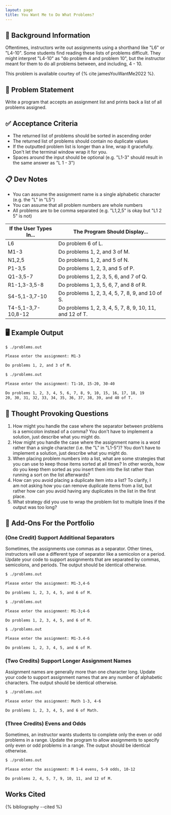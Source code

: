 ```yaml
---
layout: page
title: You Want Me to Do What Problems?
---
```


## 🔖 Background Information

Oftentimes, instructors write out assignments using a shorthand like "L6" or "L4-10". Some students find reading these lists of problems difficult. They might interpret "L4-10" as "do problem 4 and problem 10", but the instructor meant for them to do all problems between, and including, 4 - 10.

This problem is available courtey of {% cite jamesYouWantMe2022 %}.

## 🎯 Problem Statement

Write a program that accepts an assignment list and prints back a list of all problems assigned.

## ✅ Acceptance Criteria

* The returned list of problems should be sorted in ascending order
* The returned list of problems should contain no duplicate values
* If the outputted problem list is longer than a line, wrap it gracefully. Don't let the terminal window wrap it for you.
* Spaces around the input should be optional (e.g. "L1-3" should result in the same answer as "L 1 - 3")

## 📋 Dev Notes

* You can assume the assignment name is a single alphabetic character (e.g. the "L" in "L5")
* You can assume that all problem numbers are whole numbers
* All problems are to be comma separated (e.g. "L1,2,5" is okay but "L1 2 5" is not)

|If the User Types In...|The Program Should Display...|
|---|---|
|L6|Do problem 6 of L.|
|M1-3|Do problems 1, 2, and 3 of M.|
|N1,2,5|Do problems 1, 2, and 5 of N.|
|P1-3,5|Do problems 1, 2, 3, and 5 of P.|
|Q1-3,5-7|Do problems 1, 2, 3, 5, 6, and 7 of Q.|
|R1-1,3-3,5-8|Do problems 1, 3, 5, 6, 7, and 8 of R.|
|S4-5,1-3,7-10|Do problems 1, 2, 3, 4, 5, 7, 8, 9, and 10 of S.|
|T4-5,1-3,7-10,8-12|Do problems 1, 2, 3, 4, 5, 7, 8, 9, 10, 11, and 12 of T.|

## 🖥️ Example Output

```bash
$ ./problems.out

Please enter the assignment: M1-3

Do problems 1, 2, and 3 of M.
```

```bash
$ ./problems.out

Please enter the assignment: T1-10, 15-20, 30-40

Do problems 1, 2, 3, 4, 5, 6, 7, 8, 9, 10, 15, 16, 17, 18, 19
20, 30, 31, 32, 33, 34, 35, 36, 37, 38, 39, and 40 of T.
```

## 📝 Thought Provoking Questions

1. How might you handle the case where the separator between problems is a semicolon instead of a comma? You don't have to implement a solution, just describe what you might do.
2. How might you handle the case where the assignment name is a word rather than a single character (i.e. the "L" in "L1-5")? You don't have to implement a solution, just describe what you might do.
3. When placing problem numbers into a list, what are some strategies that you can use to keep those items sorted at all times? In other words, how do you keep them sorted as you insert them into the list rather than running a sort on the list afterwards?
4. How can you avoid placing a duplicate item into a list? To clarify, I am not asking how you can remove duplicate items from a list, but rather how can you avoid having any duplicates in the list in the first place.
5. What strategy did you use to wrap the problem list to multiple lines if the output was too long?

## 💼 Add-Ons For the Portfolio

### (One Credit) Support Additional Separators

Sometimes, the assignments use commas as a separator. Other times, instructors will use a different type of separator like a semicolon or a period. Update your code to support assignments that are separated by commas, semicolons, and periods. The output should be identical otherwise.

```bash
$ ./problems.out

Please enter the assignment: M1-3,4-6

Do problems 1, 2, 3, 4, 5, and 6 of M.
```

```bash
$ ./problems.out

Please enter the assignment: M1-3;4-6

Do problems 1, 2, 3, 4, 5, and 6 of M.
```

```bash
$ ./problems.out

Please enter the assignment: M1-3.4-6

Do problems 1, 2, 3, 4, 5, and 6 of M.
```

### (Two Credits) Support Longer Assignment Names

Assignment names are generally more than one character long. Update your code to support assignment names that are any number of alphabetic characters. The output should be identical otherwise.

```bash
$ ./problems.out

Please enter the assignment: Math 1-3, 4-6

Do problems 1, 2, 3, 4, 5, and 6 of Math.
```

### (Three Credits) Evens and Odds

Sometimes, an instructor wants students to complete only the even or odd problems in a range. Update the program to allow assignments to specify only even or odd problems in a range. The output should be identical otherwise.

```bash
$ ./problems.out

Please enter the assignment: M 1-4 evens, 5-9 odds, 10-12

Do problems 2, 4, 5, 7, 9, 10, 11, and 12 of M.
```

## Works Cited

{% bibliography --cited %}
